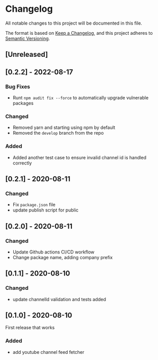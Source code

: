 # Changelog

All notable changes to this project will be documented in this file.

The format is based on [Keep a Changelog](https://keepachangelog.com/en/1.0.0/),
and this project adheres to [Semantic Versioning](https://semver.org/spec/v2.0.0.html).

## [Unreleased]

## [0.2.2] - 2022-08-17

### Bug Fixes

- Runt `npm audit fix --force` to automatically upgrade vulnerable packages

### Changed

- Removed yarn and starting using npm by default
- Removed the `develop` branch from the repo

### Added

- Added another test case to ensure invalid channel id is handled correctly

## [0.2.1] - 2020-08-11

### Changed

- Fix `package.json` file
- update publish script for public

## [0.2.0] - 2020-08-11

### Changed

- Update Github actions CI/CD workflow
- Change package name, adding company prefix

## [0.1.1] - 2020-08-10

### Changed

- update channelId validation and tests added

## [0.1.0] - 2020-08-10

First release that works

### Added

- add youtube channel feed fetcher
